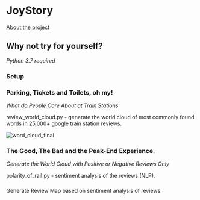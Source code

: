 # JoyStory

[About the project](https://design.williampepera.com/joystory/index.html)

## Why not try for yourself?
*Python 3.7 required*

### Setup

### Parking, Tickets and Toilets, oh my!
*What do People Care About at Train Stations*

review_world_cloud.py - generate the world cloud of most commonly found words in 25,000+ google train station reviews.

![word_cloud_final](https://user-images.githubusercontent.com/34272867/140708256-138d3f32-fa35-4d2c-9cce-66d84a545e0e.png)

### The Good, The Bad and the Peak-End Experience.
*Generate the World Cloud with Positive or Negative Reviews Only*

polarity_of_rail.py - sentiment analysis of the reviews (NLP).

### 
Generate Review Map based on sentiment analysis of reviews.

